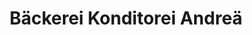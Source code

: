 ---
title: "Bäckerei Konditorei Andreä"
url: /sankt-michaelisdonn/baeckerei-konditorei-andreae/
shop: Bäckerei
---